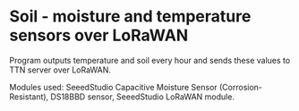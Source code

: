 # Soil - moisture and temperature sensors over LoRaWAN
 
Program outputs temperature and soil every hour and sends these values to TTN server over LoRaWAN.

Modules used: SeeedStudio Capacitive Moisture Sensor (Corrosion-Resistant), DS18BBD sensor, SeeedStudio LoRaWAN module. 
